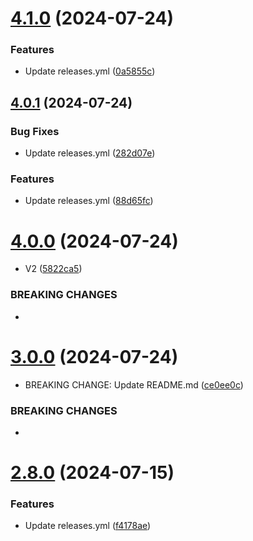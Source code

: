 # [4.1.0](https://github.com/Pradumnasaraf/BioDrop-CLI/compare/v4.0.1...v4.1.0) (2024-07-24)


### Features

* Update releases.yml ([0a5855c](https://github.com/Pradumnasaraf/BioDrop-CLI/commit/0a5855c6bd2509c5c0cbaad5252712f5455bb5b8))



## [4.0.1](https://github.com/Pradumnasaraf/BioDrop-CLI/compare/v4.0.0...v4.0.1) (2024-07-24)


### Bug Fixes

* Update releases.yml ([282d07e](https://github.com/Pradumnasaraf/BioDrop-CLI/commit/282d07eb4040ec70dc98cc651ec67fc0d74326b5))


### Features

* Update releases.yml ([88d65fc](https://github.com/Pradumnasaraf/BioDrop-CLI/commit/88d65fc456f1a749145ab8e2615bb79e51356faa))



# [4.0.0](https://github.com/Pradumnasaraf/BioDrop-CLI/compare/v3.0.0...v4.0.0) (2024-07-24)


* V2 ([5822ca5](https://github.com/Pradumnasaraf/BioDrop-CLI/commit/5822ca5d7209f7c5a09d3a17f348862f2f5da806))


### BREAKING CHANGES

* 



# [3.0.0](https://github.com/Pradumnasaraf/BioDrop-CLI/compare/v2.8.0...v3.0.0) (2024-07-24)


* BREAKING CHANGE: Update README.md ([ce0ee0c](https://github.com/Pradumnasaraf/BioDrop-CLI/commit/ce0ee0c9c47e29f7f76456086f9e7627f22fef9b))


### BREAKING CHANGES

* 



# [2.8.0](https://github.com/Pradumnasaraf/BioDrop-CLI/compare/v2.7.3...v2.8.0) (2024-07-15)


### Features

* Update releases.yml ([f4178ae](https://github.com/Pradumnasaraf/BioDrop-CLI/commit/f4178aee72148b895be2875583ed1ae62e3e0d00))



